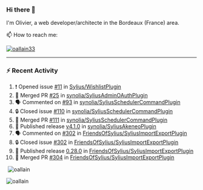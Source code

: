 ### Hi there 👋

I'm Olivier, a web developer/architecte in the Bordeaux (France) area.

📫 How to reach me:

<p> <a href="https://twitter.com/oallain33" target="blank"><img src="https://img.shields.io/twitter/follow/oallain33?logo=twitter&style=for-the-badge" alt="oallain33" /></a> </p>

---

### :zap: Recent Activity

<!--START_SECTION:activity-->
1. ❗ Opened issue [#11](https://github.com/Sylius/WishlistPlugin/issues/11) in [Sylius/WishlistPlugin](https://github.com/Sylius/WishlistPlugin)
2. 🎉 Merged PR [#25](https://github.com/synolia/SyliusAdminOAuthPlugin/pull/25) in [synolia/SyliusAdminOAuthPlugin](https://github.com/synolia/SyliusAdminOAuthPlugin)
3. 🗣 Commented on [#93](https://github.com/synolia/SyliusSchedulerCommandPlugin/pull/93#issuecomment-2930455578) in [synolia/SyliusSchedulerCommandPlugin](https://github.com/synolia/SyliusSchedulerCommandPlugin)
4. 🔒 Closed issue [#110](https://github.com/synolia/SyliusSchedulerCommandPlugin/issues/110) in [synolia/SyliusSchedulerCommandPlugin](https://github.com/synolia/SyliusSchedulerCommandPlugin)
5. 🎉 Merged PR [#111](https://github.com/synolia/SyliusSchedulerCommandPlugin/pull/111) in [synolia/SyliusSchedulerCommandPlugin](https://github.com/synolia/SyliusSchedulerCommandPlugin)
6. 🚀 Published release [v4.1.0](https://github.com/synolia/SyliusAkeneoPlugin/releases/tag/v4.1.0) in [synolia/SyliusAkeneoPlugin](https://github.com/synolia/SyliusAkeneoPlugin)
7. 🗣 Commented on [#302](https://github.com/FriendsOfSylius/SyliusImportExportPlugin/issues/302#issuecomment-2925381859) in [FriendsOfSylius/SyliusImportExportPlugin](https://github.com/FriendsOfSylius/SyliusImportExportPlugin)
8. 🔒 Closed issue [#302](https://github.com/FriendsOfSylius/SyliusImportExportPlugin/issues/302) in [FriendsOfSylius/SyliusImportExportPlugin](https://github.com/FriendsOfSylius/SyliusImportExportPlugin)
9. 🚀 Published release [0.28.0](https://github.com/FriendsOfSylius/SyliusImportExportPlugin/releases/tag/0.28.0) in [FriendsOfSylius/SyliusImportExportPlugin](https://github.com/FriendsOfSylius/SyliusImportExportPlugin)
10. 🎉 Merged PR [#304](https://github.com/FriendsOfSylius/SyliusImportExportPlugin/pull/304) in [FriendsOfSylius/SyliusImportExportPlugin](https://github.com/FriendsOfSylius/SyliusImportExportPlugin)
<!--END_SECTION:activity-->

<p>&nbsp;<img align="center" src="https://github-readme-stats.vercel.app/api?username=oallain&show_icons=true&locale=en" alt="oallain" /></p>

<p><img align="center" src="https://github-readme-streak-stats.herokuapp.com/?user=oallain&" alt="oallain" /></p>

